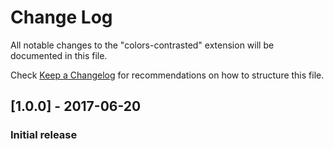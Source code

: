 # Change Log

All notable changes to the "colors-contrasted" extension will be documented in this file.

Check [Keep a Changelog](http://keepachangelog.com/) for recommendations on how to structure this file.

## [1.0.0] - 2017-06-20

### Initial release
